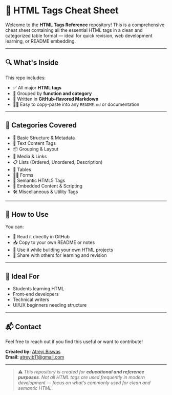 # 📘 HTML Tags Cheat Sheet

Welcome to the **HTML Tags Reference** repository! This is a comprehensive cheat sheet containing all the essential HTML tags in a clean and categorized table format — ideal for quick revision, web development learning, or README embedding.

---

## 🔍 What's Inside

This repo includes:

- ✅ All major **HTML tags**
- 🧠 Grouped by **function and category**
- 📄 Written in **GitHub-flavored Markdown**
- 🧑‍💻 Easy to copy-paste into any `README.md` or documentation

---

## 📂 Categories Covered

- 🔹 Basic Structure & Metadata  
- 📝 Text Content Tags  
- 📦 Grouping & Layout  
- 🔗 Media & Links  
- 📋 Lists (Ordered, Unordered, Description)  
- 🧾 Tables  
- 🧑‍💻 Forms  
- 🧠 Semantic HTML5 Tags  
- 🧩 Embedded Content & Scripting  
- 🛠 Miscellaneous & Utility Tags  

---

## 📎 How to Use

You can:

- 📖 Read it directly in GitHub  
- 📥 Copy to your own README or notes  
- 🧠 Use it while building your own HTML projects  
- 📝 Share with others for learning and revision  

---

## 🚀 Ideal For

- Students learning HTML  
- Front-end developers  
- Technical writers  
- UI/UX beginners needing structure  

---

## 📬 Contact

Feel free to reach out if you find this useful or want to contribute!

**Created by:** [Atreyi Biswas](https://github.com/atreyi-biswas)  
**Email:** atreyib11@gmail.com

---

> ⚠️ _This repository is created for **educational and reference purposes**. Not all HTML tags are used frequently in modern development — focus on what’s commonly used for clean and semantic HTML._

